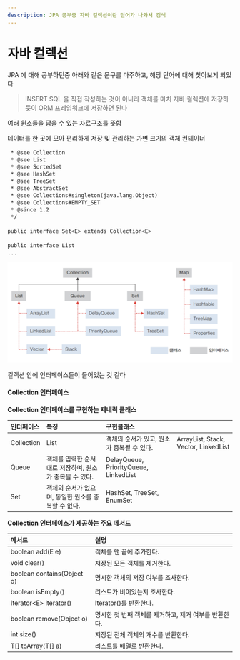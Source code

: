 ```yaml
---
description: JPA 공부중 자바 컬렉션이란 단어가 나와서 검색
---
```


# 자바 컬렉션

JPA 에 대해 공부하던중 아래와 같은 문구를 마주하고, 해당 단어에 대해 찾아보게 되었다

> INSERT SQL 을 직접 작성하는 것이 아니라 객체를 마치 자바 컬렉션에 저장하듯이 ORM 프레임워크에 저장하면 된다

여러 원소들을 담을 수 있는 자료구조를 뜻함

데이터를 한 곳에 모아 편리하게 저장 및 관리하는 가변 크기의 객체 컨테이너

```text
 * @see Collection
 * @see List
 * @see SortedSet
 * @see HashSet
 * @see TreeSet
 * @see AbstractSet
 * @see Collections#singleton(java.lang.Object)
 * @see Collections#EMPTY_SET
 * @since 1.2
 */

public interface Set<E> extends Collection<E> 

public interface List
...
```

![](.gitbook/assets/image%20%281%29.png)

컬렉션 안에 인터페이스들이 들어있는 것 같다 

#### Collection 인터페이스



**Collection 인터페이스를 구현하는 제네릭 클래스**

| 인터페이스 | 특징 | 구현클래스 |  |
| :--- | :--- | :--- | :--- |
| Collection | List | 객체의 순서가 있고, 원소가 중복될 수 있다. | ArrayList, Stack, Vector, LinkedList |
| Queue | 객체를 입력한 순서대로 저장하며, 원소가 중복될 수 있다. | DelayQueue, PriorityQueue, LinkedList |  |
| Set | 객체의 순서가 없으며, 동일한 원소를 중복할 수 없다. | HashSet, TreeSet, EnumSet |  |



**Collection 인터페이스가 제공하는 주요 메서드**

| 메서드 | 설명 |
| :--- | :--- |
| boolean add\(E e\) | 객체를 맨 끝에 추가한다. |
| void clear\(\) | 저장된 모든 객체를 제거한다. |
| boolean contains\(Object o\) | 명시한 객체의 저장 여부를 조사한다. |
| boolean isEmpty\(\) | 리스트가 비어있는지 조사한다. |
| Iterator&lt;E&gt; iterator\(\) | Iterator\(\)를 반환한다. |
| boolean remove\(Object o\) | 명시한 첫 번째 객체를 제거하고, 제거 여부를 반환한다. |
| int size\(\) | 저장된 전체 객체의 개수를 반환한다. |
| T\[\] toArray\(T\[\] a\) | 리스트를 배열로 반환한다. |

